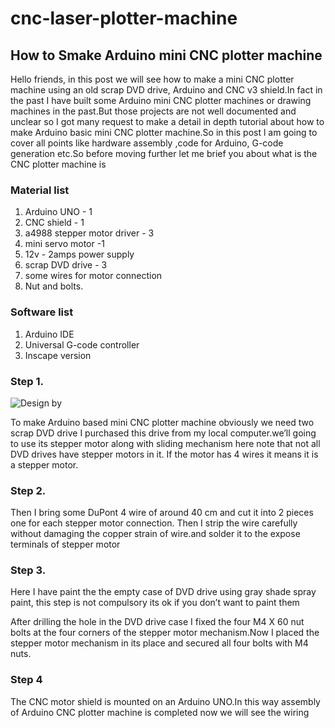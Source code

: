
# cnc-laser-plotter-machine

## How to Smake Arduino mini CNC plotter machine


Hello friends, in this post we will see how to make a mini CNC plotter machine using an old scrap DVD drive, Arduino and CNC v3 shield.In fact in the past I have built some Arduino mini CNC plotter machines or drawing machines in the past.But those projects are not well documented and unclear so I got many request to make a detail in depth tutorial about how to make Arduino basic mini CNC plotter machine.So in this post l am going to cover all points like hardware assembly ,code for Arduino, G-code generation etc.So before moving further let me brief you about what is the CNC plotter machine is


### Material list 
1. Arduino UNO - 1
2. CNC shield - 1
3. a4988 stepper motor driver - 3
4. mini servo motor -1
5. 12v - 2amps power supply
6. scrap DVD drive - 3
7. some wires for motor connection
8. Nut and bolts.

### Software list 
1. Arduino IDE
2. Universal G-code controller
3. Inscape version

### Step 1.

![Design by ](./images/laser-cnc-plotter-1.JPG "Mini CNC Plotter")


To make Arduino based mini CNC plotter machine obviously we need two scrap DVD drive I purchased this drive from my local computer.we’ll going to use its stepper motor along with sliding mechanism here note that not all DVD drives have stepper motors in it. If the motor has 4 wires it means it is a stepper motor.

### Step 2.


Then I bring some DuPont 4 wire of around 40 cm and cut it into 2 pieces one for each stepper motor connection.
Then I strip the wire carefully without damaging the copper strain of wire.and solder it to the expose terminals of stepper motor

### Step 3.

Here I have paint the the empty case of DVD drive using gray shade spray paint, this step is not compulsory its ok if you don’t want to paint them


After drilling the hole in the DVD drive case I fixed the four M4 X 60 nut bolts at the four corners of the stepper motor mechanism.Now I placed the stepper motor mechanism in its place and secured all four bolts with M4 nuts.


### Step 4

The CNC motor shield is mounted on an Arduino UNO.In this way assembly of Arduino CNC plotter machine is completed now we will see the wiring